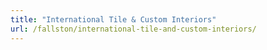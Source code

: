 ```yaml
---
title: "International Tile & Custom Interiors"
url: /fallston/international-tile-and-custom-interiors/
---
```

